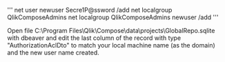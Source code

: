 '''
net user newuser Secre1P@ssword /add
net localgroup QlikComposeAdmins
net localgroup QlikComposeAdmins newuser /add
'''

Open file C:\Program Files\Qlik\Compose\data\projects\GlobalRepo.sqlite with dbeaver and edit the last column of the record with type "AuthorizationAclDto" to match your local machine name (as the domain) and the new user name created.
